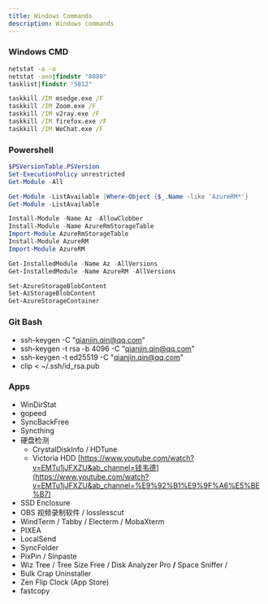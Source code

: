 ```yaml
---
title: Windows Commands
description: Windows commands
---
```


### Windows CMD
``` cmd
netstat -a -o
netstat -ano|findstr "8080" 
tasklist|findstr "5812" 

taskkill /IM msedge.exe /F
taskkill /IM Zoom.exe /F
taskkill /IM v2ray.exe /F
taskkill /IM firefox.exe /F
taskkill /IM WeChat.exe /F
```

### Powershell
``` powershell
$PSVersionTable.PSVersion
Set-ExecutionPolicy unrestricted
Get-Module -All

Get-Module -ListAvailable |Where-Object {$_.Name -like 'AzureRM*'}
Get-Module -ListAvailable

Install-Module -Name Az -AllowClobber
Install-Module -Name AzureRmStorageTable
Import-Module AzureRmStorageTable
Install-Module AzureRM 
Import-Module AzureRM

Get-InstalledModule -Name Az -AllVersions
Get-InstalledModule -Name AzureRM -AllVersions

Set-AzureStorageBlobContent
Set-AzStorageBlobContent
Get-AzureStorageContainer
```

### Git Bash
- ssh-keygen -C "qianjin.qin@qq.com"
- ssh-keygen -t rsa -b 4096 -C "qianjin.qin@qq.com"
- ssh-keygen -t ed25519 -C "qianjin.qin@qq.com"
- clip < ~/.ssh/id_rsa.pub

### Apps

- WinDirStat
- gopeed
- SyncBackFree
- Syncthing
- 硬盘检测
    - CrystalDiskInfo / HDTune
    - Victoria HDD [https://www.youtube.com/watch?v=EMTu1jJFXZU&ab_channel=钱韦德](https://www.youtube.com/watch?v=EMTu1jJFXZU&ab_channel=%E9%92%B1%E9%9F%A6%E5%BE%B7)
- SSD Enclosure<Shell Thunder >
- OBS 视频录制软件 / losslesscut
- WindTerm / Tabby / Electerm / MobaXterm
- PIXEA
- LocalSend
- SyncFolder
- PixPin / Sinpaste
- Wiz Tree / Tree Size Free / Disk Analyzer Pro **/** Space Sniffer /
- Bulk Crap Uninstaller
- Zen Flip Clock (App Store)
- fastcopy
